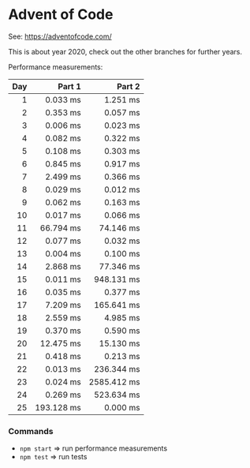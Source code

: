 # Advent of Code

See: https://adventofcode.com/

This is about year 2020, check out the other branches for further years.

Performance measurements:

| Day |     Part 1 |      Part 2 |
| --: | ---------: | ----------: |
|   1 |   0.033 ms |    1.251 ms |
|   2 |   0.353 ms |    0.057 ms |
|   3 |   0.006 ms |    0.023 ms |
|   4 |   0.082 ms |    0.322 ms |
|   5 |   0.108 ms |    0.303 ms |
|   6 |   0.845 ms |    0.917 ms |
|   7 |   2.499 ms |    0.366 ms |
|   8 |   0.029 ms |    0.012 ms |
|   9 |   0.062 ms |    0.163 ms |
|  10 |   0.017 ms |    0.066 ms |
|  11 |  66.794 ms |   74.146 ms |
|  12 |   0.077 ms |    0.032 ms |
|  13 |   0.004 ms |    0.100 ms |
|  14 |   2.868 ms |   77.346 ms |
|  15 |   0.011 ms |  948.131 ms |
|  16 |   0.035 ms |    0.377 ms |
|  17 |   7.209 ms |  165.641 ms |
|  18 |   2.559 ms |    4.985 ms |
|  19 |   0.370 ms |    0.590 ms |
|  20 |  12.475 ms |   15.130 ms |
|  21 |   0.418 ms |    0.213 ms |
|  22 |   0.013 ms |  236.344 ms |
|  23 |   0.024 ms | 2585.412 ms |
|  24 |   0.269 ms |  523.634 ms |
|  25 | 193.128 ms |    0.000 ms |

### Commands

- `npm start` => run performance measurements
- `npm test` => run tests

